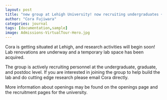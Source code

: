 ```yaml
---
layout: post
title: "new group at Lehigh University! now recruiting undergraduates + graduates + postdocs"
author: "Cora Fujiwara"
categories: journal
tags: [documentation,sample]
image: Admissions-VirtualTour-Hero.jpg
---
```


Cora is getting situated at Lehigh, and research activities will begin soon! Lab renovations are underway and 
a temporary lab space has been acquired. 

The group is actively recruiting personnel at the undergraduate, graduate, and postdoc level. If you are interested 
in joining the group to help build the lab and do cutting edge research please email Cora directly.  

More information about openings may be found on the openings page and the recruitment pages for the university.